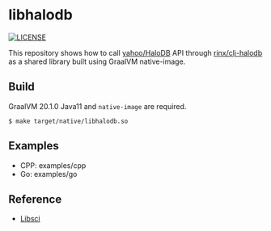 # libhalodb

[![LICENSE](https://img.shields.io/github/license/rinx/libhalodb)](https://github.com/rinx/libhalodb/blob/master/LICENSE)

This repository shows how to call [yahoo/HaloDB](https://github.com/yahoo/HaloDB) API through [rinx/clj-halodb](https://github.com/rinx/clj-halodb) as a shared library built using GraalVM native-image.

Build
---

GraalVM 20.1.0 Java11 and `native-image` are required.

    $ make target/native/libhalodb.so

Examples
---

- CPP: examples/cpp
- Go: examples/go


Reference
---

- [Libsci](https://github.com/borkdude/sci/blob/master/doc/libsci.md)
